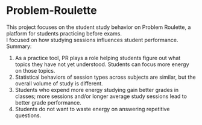 # Problem-Roulette
This project focuses on the student study behavior on Problem Roulette, a platform for students practicing before exams. \
I focused on how studying sessions influences student performance. \
Summary:
1) As a practice tool, PR plays a role helping students figure out what topics they have not yet understood. Students can focus more energy on those topics.
2) Statistical behaviors of session types across subjects are similar, but the overall volume of study is different.
3) Students who expend more energy studying gain better grades in classes; more sessions and/or longer average study sessions lead to better grade performance.
4) Students do not want to waste energy on answering repetitive questions. 
